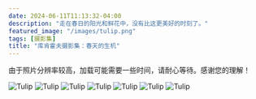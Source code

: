 ```yaml
---
date: 2024-06-11T11:13:32-04:00
description: "走在春日的阳光和鲜花中，没有比这更美好的时刻了。"
featured_image: "/images/tulip.png"
tags: [摄影集]
title: "库肯霍夫摄影集：春天的生机"
---
```

<!--more--> 
由于照片分辨率较高，加载可能需要一些时间，请耐心等待。感谢您的理解！

![Tulip](/images/DSCF3931.JPG)
![Tulip](/images/DSCF3906.JPG)
![Tulip](/images/DSCF3945.JPG)
![Tulip](/images/DSCF3841.JPG)
![Tulip](/images/DSCF3946.JPG)
![Tulip](/images/DSCF3859.JPG)
![Tulip](/images/DSCF3867.JPG)
